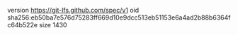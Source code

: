 version https://git-lfs.github.com/spec/v1
oid sha256:eb50ba7e576d75283ff669d10e9dcc513eb51153e6a4ad2b88b6364fc64b522e
size 1430
